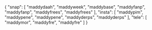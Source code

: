 {
  "snap": [
    "maddydaah",
    "maddyweek",
    "maddybase",
    "maddyfanp",
    "maddyfanp",
    "maddyfrees",
    "maddyfrees"
  ],
  "insta": [
    "maddypim",
    "maddypene",
    "maddypene",
    "maddyderps",
    "maddyderps"
  ],
  "tele": [
    "maddymor",
    "maddyfre",
    "maddyfre"
  ]
}
